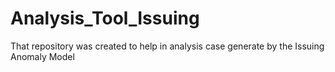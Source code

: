 # Analysis_Tool_Issuing
That repository was created to help in analysis case generate by the Issuing Anomaly Model
